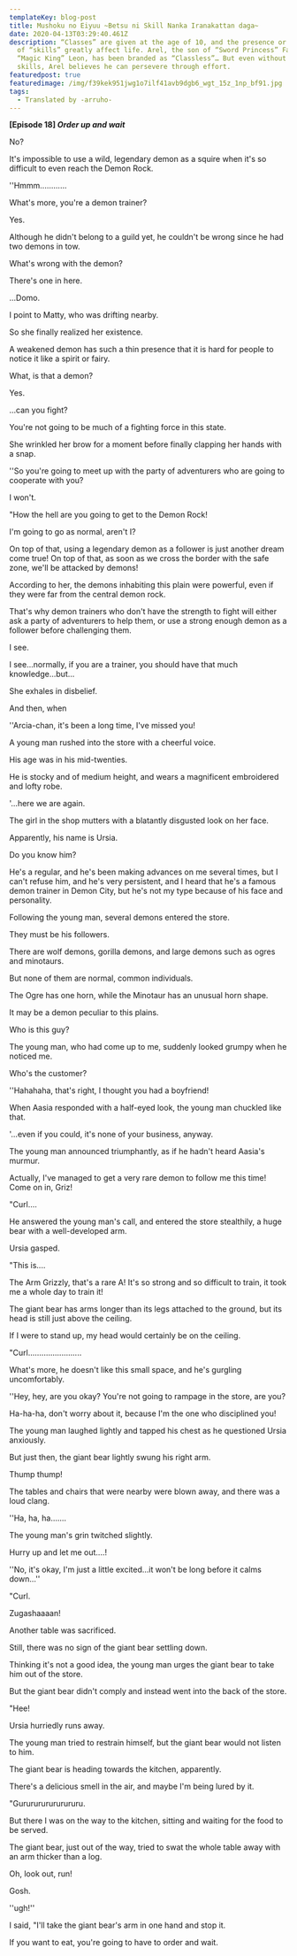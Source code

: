 ```yaml
---
templateKey: blog-post
title: Mushoku no Eiyuu ~Betsu ni Skill Nanka Iranakattan daga~
date: 2020-04-13T03:29:40.461Z
description: “Classes” are given at the age of 10, and the presence or absence
  of “skills” greatly affect life. Arel, the son of “Sword Princess” Fara and
  “Magic King” Leon, has been branded as “Classless”… But even without a job or
  skills, Arel believes he can persevere through effort.
featuredpost: true
featuredimage: /img/f39kek951jwg1o7ilf41avb9dgb6_wgt_15z_1np_bf91.jpg
tags:
  - Translated by -arruho-
---
```

**\[Episode 18] *Order up and wait***

No?

It's impossible to use a wild, legendary demon as a squire when it's so difficult to even reach the Demon Rock.

''Hmmm............

What's more, you're a demon trainer?

Yes.

Although he didn't belong to a guild yet, he couldn't be wrong since he had two demons in tow.

What's wrong with the demon?

There's one in here.

...Domo.

I point to Matty, who was drifting nearby.

So she finally realized her existence.

A weakened demon has such a thin presence that it is hard for people to notice it like a spirit or fairy.

What, is that a demon?

Yes.

...can you fight?

You're not going to be much of a fighting force in this state.

She wrinkled her brow for a moment before finally clapping her hands with a snap.

''So you're going to meet up with the party of adventurers who are going to cooperate with you?

I won't.

"How the hell are you going to get to the Demon Rock!

I'm going to go as normal, aren't I?

On top of that, using a legendary demon as a follower is just another dream come true! On top of that, as soon as we cross the border with the safe zone, we'll be attacked by demons!

According to her, the demons inhabiting this plain were powerful, even if they were far from the central demon rock.

That's why demon trainers who don't have the strength to fight will either ask a party of adventurers to help them, or use a strong enough demon as a follower before challenging them.

I see.

I see...normally, if you are a trainer, you should have that much knowledge...but...

She exhales in disbelief.

And then, when

''Arcia-chan, it's been a long time, I've missed you!

A young man rushed into the store with a cheerful voice.

His age was in his mid-twenties.

He is stocky and of medium height, and wears a magnificent embroidered and lofty robe.

'...here we are again.

The girl in the shop mutters with a blatantly disgusted look on her face.

Apparently, his name is Ursia.

Do you know him?

He's a regular, and he's been making advances on me several times, but I can't refuse him, and he's very persistent, and I heard that he's a famous demon trainer in Demon City, but he's not my type because of his face and personality.

Following the young man, several demons entered the store.

They must be his followers.

There are wolf demons, gorilla demons, and large demons such as ogres and minotaurs.

But none of them are normal, common individuals.

The Ogre has one horn, while the Minotaur has an unusual horn shape.

It may be a demon peculiar to this plains.

Who is this guy?

The young man, who had come up to me, suddenly looked grumpy when he noticed me.

Who's the customer?

''Hahahaha, that's right, I thought you had a boyfriend!

When Aasia responded with a half-eyed look, the young man chuckled like that.

'...even if you could, it's none of your business, anyway.

The young man announced triumphantly, as if he hadn't heard Aasia's murmur.

Actually, I've managed to get a very rare demon to follow me this time! Come on in, Griz!

"Curl....

He answered the young man's call, and entered the store stealthily, a huge bear with a well-developed arm.

Ursia gasped.

"This is....

The Arm Grizzly, that's a rare A! It's so strong and so difficult to train, it took me a whole day to train it!

The giant bear has arms longer than its legs attached to the ground, but its head is still just above the ceiling.

If I were to stand up, my head would certainly be on the ceiling.

"Curl........................

What's more, he doesn't like this small space, and he's gurgling uncomfortably.

''Hey, hey, are you okay? You're not going to rampage in the store, are you?

Ha-ha-ha, don't worry about it, because I'm the one who disciplined you!

The young man laughed lightly and tapped his chest as he questioned Ursia anxiously.

But just then, the giant bear lightly swung his right arm.

Thump thump!

The tables and chairs that were nearby were blown away, and there was a loud clang.

''Ha, ha, ha.......

The young man's grin twitched slightly.

Hurry up and let me out....!

''No, it's okay, I'm just a little excited...it won't be long before it calms down...''

"Curl.

Zugashaaaan!

Another table was sacrificed.

Still, there was no sign of the giant bear settling down.

Thinking it's not a good idea, the young man urges the giant bear to take him out of the store.

But the giant bear didn't comply and instead went into the back of the store.

"Hee!

Ursia hurriedly runs away.

The young man tried to restrain himself, but the giant bear would not listen to him.

The giant bear is heading towards the kitchen, apparently.

There's a delicious smell in the air, and maybe I'm being lured by it.

"Gururururururururu.

But there I was on the way to the kitchen, sitting and waiting for the food to be served.

The giant bear, just out of the way, tried to swat the whole table away with an arm thicker than a log.

Oh, look out, run!

Gosh.

''ugh!''

I said, "I'll take the giant bear's arm in one hand and stop it.

If you want to eat, you're going to have to order and wait.